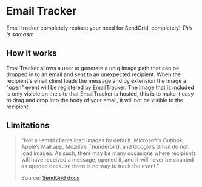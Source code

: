 # Email Tracker

Email tracker completely replace your need for SendGrid, completely! 
<i>This is sarcasm</i>

## How it works

EmailTracker allows a user to generate a uniq image path that can be dropped in to an email and sent to an unexpected recipient. 
When the recipient's email client loads the message and by extension the image a "open" event will be registered by EmailTracker. 
The image that is included is only visible on the site that EmailTracker is hosted, this is to make it easy to drag and drop into
the body of your email, it will not be visible to the recipient.

## Limitations

> "Not all email clients load images by default. Microsoft’s Outlook, Apple’s Mail.app, Mozilla’s Thunderbird, and Google’s Gmail do not load images. As such, there may be many occasions where recipients will have received a message, opened it, and it will never be counted as opened because there is no way to track the event."
>
>  Source: [SendGrid docs](https://sendgrid.com/docs/Glossary/opens.html)